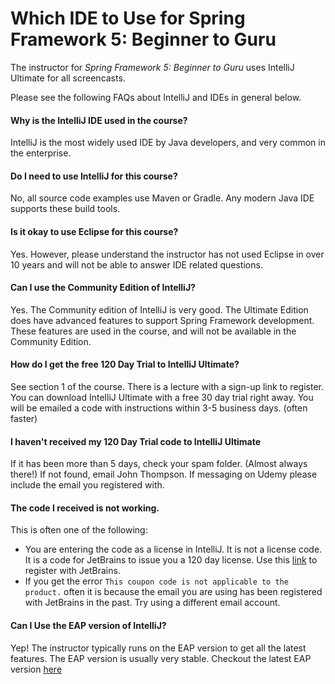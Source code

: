# Which IDE to Use for Spring Framework 5: Beginner to Guru
The instructor for *Spring Framework 5: Beginner to Guru* uses IntelliJ Ultimate for all screencasts. 

Please see the following FAQs about IntelliJ and IDEs in general below.

#### Why is the IntelliJ IDE used in the course?
IntelliJ is the most widely used IDE by Java developers, and very common in the enterprise.

#### Do I need to use IntelliJ for this course?
No, all source code examples use Maven or Gradle. Any modern Java IDE supports these build tools.

#### Is it okay to use Eclipse for this course?
Yes. However, please understand the instructor has not used Eclipse in over 10 years and will not be able to 
answer IDE related questions. 

#### Can I use the Community Edition of IntelliJ?
Yes. The Community edition of IntelliJ is very good. The Ultimate Edition does have advanced features to support
Spring Framework development. These features are used in the course, and will not be available in the 
Community Edition.

#### How do I get the free 120 Day Trial to IntelliJ Ultimate?
See section 1 of the course. There is a lecture with a sign-up link to register. You can download IntelliJ Ultimate with a 
free 30 day trial right away. You will be emailed a code with instructions within 3-5 business days. (often faster)

#### I haven't received my 120 Day Trial code to IntelliJ Ultimate
If it has been more than 5 days, check your spam folder. (Almost always there!) If not found, email John Thompson. If 
messaging on Udemy please include the email you registered with.

#### The code I received is not working.
This is often one of the following:
* You are entering the code as a license in IntelliJ. It is not a license code. It is a code for JetBrains to 
issue you a 120 day license. Use this [link](https://www.jetbrains.com/store/redeem/) to register with JetBrains. 
* If you get the error ```This coupon code is not applicable to the product.``` often it is because the email you are 
using has been registered with JetBrains in the past. Try using a different email account.

#### Can I Use the EAP version of IntelliJ?
Yep! The instructor typically runs on the EAP version to get all the latest features. The EAP version is usually 
very stable. Checkout the latest EAP version [here](https://www.jetbrains.com/idea/whatsnew/)